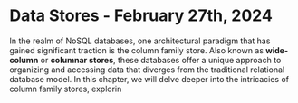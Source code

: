 # Data Stores - February 27th, 2024

In the realm of NoSQL databases, one architectural paradigm that has gained significant traction is the column family store. Also known as **wide-column** or **columnar stores**, these databases offer a unique approach to organizing and accessing data that diverges from the traditional relational database model. In this chapter, we will delve deeper into the intricacies of column family stores, explorin
